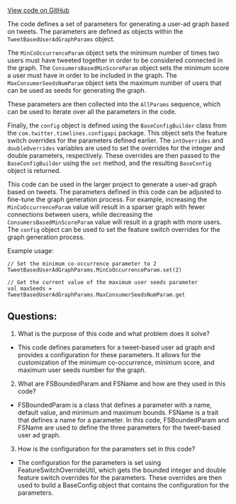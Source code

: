 [View code on GitHub](https://github.com/misbahsy/the-algorithm/cr-mixer/server/src/main/scala/com/twitter/cr_mixer/param/TweetBasedUserAdGraphParams.scala)

The code defines a set of parameters for generating a user-ad graph based on tweets. The parameters are defined as objects within the `TweetBasedUserAdGraphParams` object. 

The `MinCoOccurrenceParam` object sets the minimum number of times two users must have tweeted together in order to be considered connected in the graph. The `ConsumersBasedMinScoreParam` object sets the minimum score a user must have in order to be included in the graph. The `MaxConsumerSeedsNumParam` object sets the maximum number of users that can be used as seeds for generating the graph.

These parameters are then collected into the `AllParams` sequence, which can be used to iterate over all the parameters in the code.

Finally, the `config` object is defined using the `BaseConfigBuilder` class from the `com.twitter.timelines.configapi` package. This object sets the feature switch overrides for the parameters defined earlier. The `intOverrides` and `doubleOverrides` variables are used to set the overrides for the integer and double parameters, respectively. These overrides are then passed to the `BaseConfigBuilder` using the `set` method, and the resulting `BaseConfig` object is returned.

This code can be used in the larger project to generate a user-ad graph based on tweets. The parameters defined in this code can be adjusted to fine-tune the graph generation process. For example, increasing the `MinCoOccurrenceParam` value will result in a sparser graph with fewer connections between users, while decreasing the `ConsumersBasedMinScoreParam` value will result in a graph with more users. The `config` object can be used to set the feature switch overrides for the graph generation process. 

Example usage:

```
// Set the minimum co-occurrence parameter to 2
TweetBasedUserAdGraphParams.MinCoOccurrenceParam.set(2)

// Get the current value of the maximum user seeds parameter
val maxSeeds = TweetBasedUserAdGraphParams.MaxConsumerSeedsNumParam.get
```
## Questions: 
 1. What is the purpose of this code and what problem does it solve? 
- This code defines parameters for a tweet-based user ad graph and provides a configuration for these parameters. It allows for the customization of the minimum co-occurrence, minimum score, and maximum user seeds number for the graph.

2. What are FSBoundedParam and FSName and how are they used in this code? 
- FSBoundedParam is a class that defines a parameter with a name, default value, and minimum and maximum bounds. FSName is a trait that defines a name for a parameter. In this code, FSBoundedParam and FSName are used to define the three parameters for the tweet-based user ad graph.

3. How is the configuration for the parameters set in this code? 
- The configuration for the parameters is set using FeatureSwitchOverrideUtil, which gets the bounded integer and double feature switch overrides for the parameters. These overrides are then used to build a BaseConfig object that contains the configuration for the parameters.